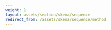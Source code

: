 ```yaml
---
weight: 1
layout: assets/section/skema/sequence
redirect_from: /assets/skema/sequence/method
---
```

